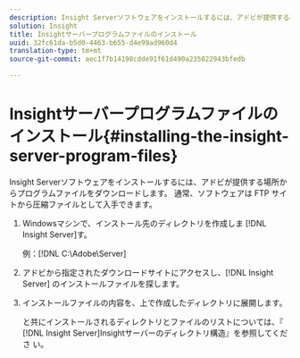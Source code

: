 ```yaml
---
description: Insight Serverソフトウェアをインストールするには、アドビが提供する場所からプログラムファイルをダウンロードします。 通常、ソフトウェアは FTP サイトから圧縮ファイルとして入手できます。
solution: Insight
title: Insightサーバープログラムファイルのインストール
uuid: 32fc61da-b5d0-4463-b655-d4e99ad960d4
translation-type: tm+mt
source-git-commit: aec1f7b14198cdde91f61d490a235022943bfedb

---
```



# Insightサーバープログラムファイルのインストール{#installing-the-insight-server-program-files}

Insight Serverソフトウェアをインストールするには、アドビが提供する場所からプログラムファイルをダウンロードします。 通常、ソフトウェアは FTP サイトから圧縮ファイルとして入手できます。

1. Windowsマシンで、インストール先のディレクトリを作成しま [!DNL Insight Server]す。

   例：[!DNL C:\Adobe\Server]

1. アドビから指定されたダウンロードサイトにアクセスし、[!DNL Insight Server] のインストールファイルを探します。
1. インストールファイルの内容を、上で作成したディレクトリに展開します。

   と共にインストールされるディレクトリとファイルのリストについては、『 [!DNL Insight Server]Insightサーバーのディレクトリ構造』を参照してくださ [](../../../../home/c-inst-svr/c-cfg-stgs-ref/c-ins-svr-dir-str.md#concept-5bcc8cf6d4d44fa6be43a97d23d1a20c)い。

